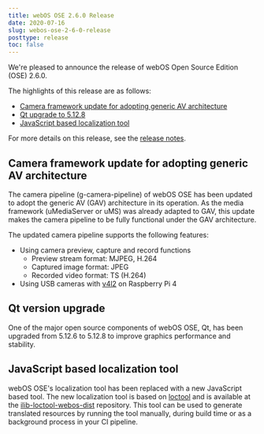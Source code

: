 ```yaml
---
title: webOS OSE 2.6.0 Release
date: 2020-07-16
slug: webos-ose-2-6-0-release
posttype: release
toc: false
---
```


We're pleased to announce the release of webOS Open Source Edition (OSE) 2.6.0.

The highlights of this release are as follows:

  - [Camera framework update for adopting generic AV architecture](#camera-framework-update-for-adopting-generic-av-architecture)
  - [Qt upgrade to 5.12.8](#qt-version-upgrade)
  - [JavaScript based localization tool](#javascript-based-localization-tool)

For more details on this release, see the [release notes](/about/release-notes/webos-ose-2-6-0-release-notes).

## Camera framework update for adopting generic AV architecture

The camera pipeline (g-camera-pipeline) of webOS OSE has been updated to adopt the generic AV (GAV) architecture in its operation. As the media framework (uMediaServer or uMS) was already adapted to GAV, this update makes the camera pipeline to be fully functional under the GAV architecture.

The updated camera pipeline supports the following features:

  - Using camera preview, capture and record functions
    - Preview stream format: MJPEG, H.264
    - Captured image format: JPEG
    - Recorded video format: TS (H.264)
  - Using USB cameras with [v4l2](https://www.kernel.org/doc/html/v4.10/media/kapi/v4l2-core.html) on Raspberry Pi 4

## Qt version upgrade

One of the major open source components of webOS OSE, Qt, has been upgraded from 5.12.6 to 5.12.8 to improve graphics performance and stability.

## JavaScript based localization tool

webOS OSE's localization tool has been replaced with a new JavaScript based tool. The new localization tool is based on [loctool](https://github.com/iLib-js/loctool/blob/development/README.md) and is available at the [ilib-loctool-webos-dist](https://github.com/iLib-js/ilib-loctool-webos-dist) repository. This tool can be used to generate translated resources by running the tool manually, during build time or as a background process in your CI pipeline.
